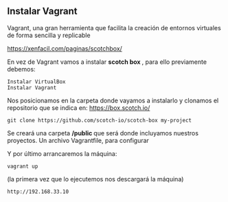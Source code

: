 ## Instalar Vagrant
Vagrant, una gran herramienta que facilita la creación de entornos virtuales de forma sencilla y replicable

https://xenfacil.com/paginas/scotchbox/

En vez de Vagrant vamos a instalar <strong>scotch box </strong>, para ello previamente debemos:

	Instalar VirtualBox
	Instalar Vagrant
      
Nos posicionamos en la carpeta donde vayamos a instalarlo y clonamos el repositorio que se indica en: https://box.scotch.io/

	git clone https://github.com/scotch-io/scotch-box my-project

Se creará una carpeta <b>/public </b> que será donde incluyamos nuestros proyectos.
Un archivo Vagrantfile, para configurar

Y por último arrancaremos la máquina:

	vagrant up
	
(la primera vez que lo ejecutemos nos descargará la máquina)

	http://192.168.33.10
